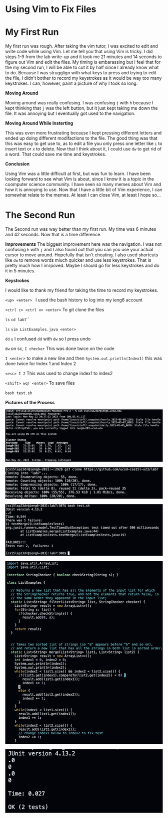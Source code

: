 # Using Vim to Fix Files
# My First Run
My first run was rough. After taking the vim tutor, I was excited to edit and write code while using Vim. Let me tell you that using Vim is tricky. I did steps 1-9 from the lab write-up and it took me 21 minutes and 14 seconds to figure out Vim and edit the files. My timing is embarassing but I feel that for the my second run, I will be able to cut it by half since I already know what to do. Because I was strugglign with what keys to press and trying to edit the file, I didn't bother to record my keystrokes as it would be way too many keystrokes. I can, however, paint a picture of why I took so long. 

**Moving Around**

Moving around was really confusing. I was confusing `j` with `h` because I kept thinking that `j` was the left button, but it just kept taking me down the file. It was annoying but I eventually got used to the navigation.

**Moving Around While Insterting**

This was even more frustrating because I kept pressing different letters and ended up doing different modifactions to the file. The good thing was that this was easy to get use to, as to edit a file you only press one letter like `i` to insert text or `x` to delete. Now that I think about it, I could use `dw` to get rid of a word. That could save me time and keystrokes. 

**Conclusion**

Using Vim was a little difficult at first, but was fun to learn. I have been looking forward to see what Vim is about, since I know it is a topic in the coomputer science community. I have seen so many memes about Vim and how it is annoying to use. Now that I have a little bit of Vim experience, I can somewhat relate to the memes. At least I can close Vim, at least I hope so...

# The Second Run
The Second run was way better than my first run. My time was 6 minutes and 42 seconds. Now that is a time difference. 

**Improvements**
The biggest improvement here was the navigation. I was not confusing `h` with `j` and I also found out that you can you use your actual cursor to move around. Hopefully that isn't cheating. I also used shortcuts like `dw` to remove words miuch quicker and use less keystrokes. That is pretty much how I imrpoved. Maybe I should go for less keystrokes and do it in 5 minutes.

**Keystrokes**

I would like to thank my friend for taking the time to record my keystrokes. 

`<up> <enter> `  I used the bash history to log into my ieng6 account

`<ctrl c> <ctrl v> <enter>` To git clone the files

`ls` `cd lab7` <enter>`

`ls` `vim ListExamples.java <enter>`

`dd` `u` I confused `dd` with `dw` so I press undo
  
`dw` on sc, `I checker` This was done twice on the code

`I <enter>` to make a new line and then `System.out.println(Index1)` this was done twice for Index 1 and Index 2
  
`<esc> I 2` This was used to change index1 to index2
  
`<shift> wq! <enter>` To save files
 
`bash test.sh`

**Pictures of the Process**
  
![Image](Login.png)
  
![Image](GitClone.png)
  
![Image](TestsFailing.png)
  
![Image](EditedFile.png)

![Image](TestsPassing.png)
  
  

  
 


